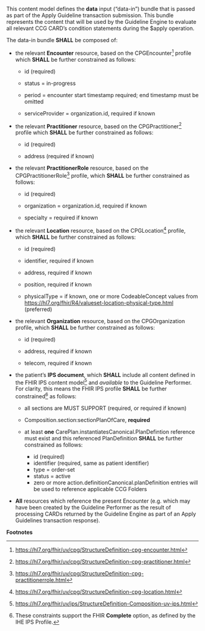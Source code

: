 
This content model defines the **data** input (“data-in”) bundle that is
passed as part of the Apply Guideline transaction submission. This
bundle represents the content that will be used by the Guideline Engine
to evaluate all relevant CCG CARD’s condition statements during the
\$apply operation.

The data-in bundle **SHALL** be composed of:

- the relevant **Encounter** resource, based on the CPGEncounter[^1]
  profile which **SHALL** be further constrained as follows:

  - id (required)

  - status = in-progress

  - period = encounter start timestamp required; end timestamp must be
    omitted

  - serviceProvider = organization.id, required if known

- the relevant **Practitioner** resource, based on the
  CPGPractitioner[^2] profile which **SHALL** be further constrained as
  follows:

  - id (required)

  - address (required if known)

- the relevant **PractitionerRole** resource, based on the
  CPGPractitionerRole[^3] profile, which **SHALL** be further
  constrained as follows:

  - id (required)

  - organization = organization.id, required if known

  - specialty = required if known

- the relevant **Location** resource, based on the CPGLocation[^4]
  profile, which **SHALL** be further constrained as follows:

  - id (required)

  - identifier, required if known

  - address, required if known

  - position, required if known

  - physicalType = if known, one or more CodeableConcept values from
    <https://hl7.org/fhir/R4/valueset-location-physical-type.html>
    (preferred)

- the relevant **Organization** resource, based on the CPGOrganization
  profile, which **SHALL** be further constrained as follows:

  - id (required)

  - address, required if known

  - telecom, required if known

- the patient’s **IPS document**, which **SHALL** include all content
  defined in the FHIR IPS content model[^5] and *available* to the
  Guideline Performer. For clarity, this means the FHIR IPS profile
  **SHALL** be further constrained[^6] as follows:

  - all sections are MUST SUPPORT (required, or required if known)

  - Composition.section:sectionPlanOfCare, **required**
   - at least **one** CarePlan.instantiatesCanonical.PlanDefintion reference must exist and this referenced PlanDefinition **SHALL** be further constrained as follows:
     - id (required)
     - identifier (required, same as patient identifier)
     - type = order-set
     - status = active
     - zero or more action.definitionCanonical.planDefinition entries will be used to reference applicable CCG Folders

- **All** resources which reference the present Encounter (e.g. which
  may have been created by the Guideline Performer as the result of
  processing CARDs returned by the Guideline Engine as part of an Apply
  Guidelines transaction response).

**Footnotes**

[^1]: <https://hl7.org/fhir/uv/cpg/StructureDefinition-cpg-encounter.html>

[^2]: <https://hl7.org/fhir/uv/cpg/StructureDefinition-cpg-practitioner.html>

[^3]: <https://hl7.org/fhir/uv/cpg/StructureDefinition-cpg-practitionerrole.html>

[^4]: <https://hl7.org/fhir/uv/cpg/StructureDefinition-cpg-location.html>

[^5]: <https://hl7.org/fhir/uv/ips/StructureDefinition-Composition-uv-ips.html>

[^6]: These constraints support the FHIR **Complete** option, as defined
    by the IHE IPS Profile.
